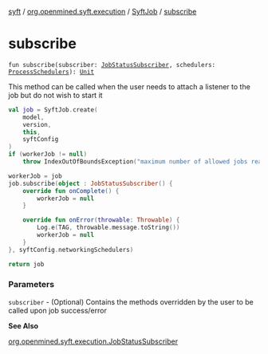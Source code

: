 [syft](../../index.md) / [org.openmined.syft.execution](../index.md) / [SyftJob](index.md) / [subscribe](./subscribe.md)

# subscribe

`fun subscribe(subscriber: `[`JobStatusSubscriber`](../-job-status-subscriber/index.md)`, schedulers: `[`ProcessSchedulers`](../../org.openmined.syft.threading/-process-schedulers/index.md)`): `[`Unit`](https://kotlinlang.org/api/latest/jvm/stdlib/kotlin/-unit/index.html)

This method can be called when the user needs to attach a listener to the job but do not wish to start it

``` kotlin
val job = SyftJob.create(
    model,
    version,
    this,
    syftConfig
)
if (workerJob != null)
    throw IndexOutOfBoundsException("maximum number of allowed jobs reached")

workerJob = job
job.subscribe(object : JobStatusSubscriber() {
    override fun onComplete() {
        workerJob = null
    }

    override fun onError(throwable: Throwable) {
        Log.e(TAG, throwable.message.toString())
        workerJob = null
    }
}, syftConfig.networkingSchedulers)

return job
```

### Parameters

`subscriber` - (Optional) Contains the methods overridden by the user to be called upon job success/error

**See Also**

[org.openmined.syft.execution.JobStatusSubscriber](../-job-status-subscriber/index.md)

